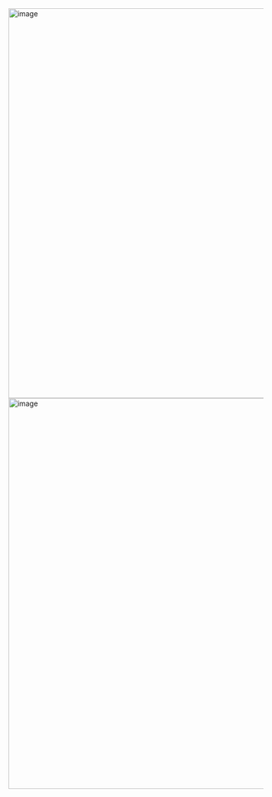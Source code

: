 <img width="567" height="770" alt="image" src="https://github.com/user-attachments/assets/19f27ffa-0cc6-440e-ad0f-78606891f6f6" />

<img width="1001" height="772" alt="image" src="https://github.com/user-attachments/assets/4638bd9d-6e16-4f04-a80d-b6fefd2cfc0a" />
